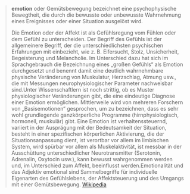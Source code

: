 > **emotion** oder Gemütsbewegung bezeichnet eine psychophysische Bewegtheit, die durch die bewusste oder unbewusste Wahrnehmung eines Ereignisses oder einer Situation ausgelöst wird.
>
> Die Emotion oder der Affekt ist als Gefühlsregung vom Fühlen oder dem Gefühl zu unterscheiden. Der Begriff des Gefühls ist der allgemeinere Begriff, der die unterschiedlichsten psychischen Erfahrungen mit einbezieht, wie z. B. Eifersucht, Stolz, Unsicherheit, Begeisterung und Melancholie. Im Unterschied dazu hat sich im Sprachgebrauch die Bezeichnung eines „großen Gefühls“ als Emotion durchgesetzt und benennt damit eine deutlich wahrnehmbare physische Veränderung von Muskulatur, Herzschlag, Atmung usw., die mit Messungen neurophysiologischer Parameter nachweisbar sind.Unter Wissenschaftlern ist noch strittig, ob es Muster physiologischer Veränderungen gibt, die eine eindeutige Diagnose einer Emotion ermöglichen. Mittlerweile wird von mehreren Forschern von „Basisemotionen“ gesprochen, um zu bezeichnen, dass es sehr wohl grundlegende ganzkörperliche Programme (hirnphysiologisch, hormonell, muskulär) gibt.
> Eine Emotion
> ist verhaltenssteuernd,
> variiert in der Ausprägung mit der Bedeutsamkeit der Situation,
> besteht in einer spezifischen körperlichen Aktivierung, die der Situationsanpassung dient,
> ist verortbar vor allem im limbischen System,
> wird spürbar vor allem als Muskelaktivität,
> ist messbar in der Ausschüttung unterschiedlicher Neurotransmitter (Serotonin, Adrenalin, Oxytocin usw.),
> kann bewusst wahrgenommen werden und, im Unterschied zum Affekt, beeinflusst werden.Emotionalität und das Adjektiv emotional sind Sammelbegriffe für individuelle Eigenarten des Gefühlslebens, der Affektsteuerung und des Umgangs mit einer Gemütsbewegung.
> [Wikipedia](https://de.wikipedia.org/wiki/Emotion)